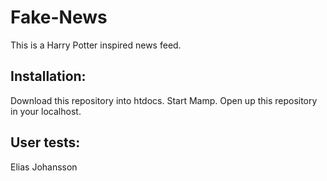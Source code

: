 # Fake-News

This is a Harry Potter inspired news feed.

## Installation:
Download this repository into htdocs.
Start Mamp.
Open up this repository in your localhost.

## User tests:
Elias Johansson

